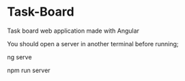 # Task-Board
Task board web application made with Angular

You should open a server in another terminal before running;

ng serve

npm run server
